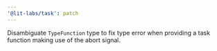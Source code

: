```yaml
---
'@lit-labs/task': patch
---
```


Disambiguate `TypeFunction` type to fix type error when providing a task function making use of the abort signal.
